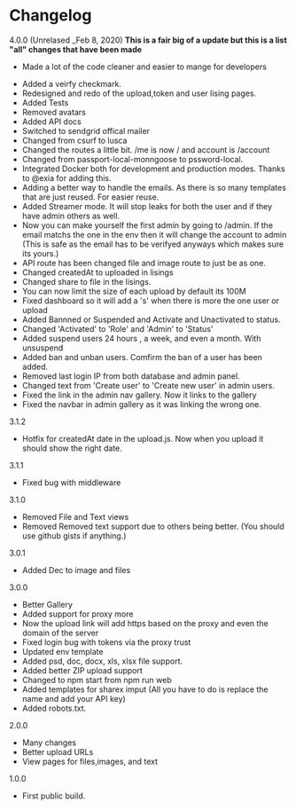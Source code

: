 # Changelog
4.0.0 (Unrelased _Feb 8, 2020)
__This is a fair big of a update but this is a list "all" changes that have been made__

* Made a lot of the code cleaner and easier to mange for developers
<!-- * You can now upload files via your account on the website. -->
<!-- * Added last password change IP and date. -->
<!-- * Added last activity date.
* Added last login date. -->
* Added a veirfy checkmark.
* Redesigned and redo of the upload,token and user lising pages.
* Added Tests
* Removed avatars
* Added API docs
* Switched to sendgrid offical mailer
* Changed from csurf to lusca
* Changed the routes a little bit.  /me is now / and account is /account
* Changed from passport-local-monngoose to pssword-local.
* Integrated Docker both for development and production modes.  Thanks to @exia for adding this.
* Adding a better way to handle the emails.  As there is so many templates that are just reused.  For easier reuse.
* Added Streamer mode.  It will stop leaks for both the user and if they have admin others as well.
* Now you can make yourself the first admin by going to /admin.  If the email matchs the one in the env then it will change the account to admin (This is safe as the email has to be verifyed anyways which makes sure its yours.)
* API route has been changed file and image route to just be as one.
* Changed createdAt to uploaded in lisings
* Changed share to file in the lisings.
* You can now limit the size of each upload by default its 100M
* Fixed dashboard so it will add a 's' when there is more the one user or upload
* Added Bannned or Suspended and Activate and Unactivated to status.
* Changed 'Activated' to 'Role' and 'Admin' to 'Status'
* Added suspend users 24 hours , a week, and even a month. With unsuspend
* Added ban and unban users. Comfirm the ban of a user has been added.
* Removed last login IP from both database and admin panel.
* Changed text from 'Create user' to 'Create new user' in admin users.
* Fixed the link in the admin nav gallery.  Now it links to the gallery
* Fixed the navbar in admin gallery as it was linking the wrong one.

3.1.2
* Hotfix for createdAt date in the upload.js. Now when  you upload it should show the right date.

3.1.1
* Fixed bug with middleware

3.1.0
* Removed File and Text views
* Removed Removed text support due to others being better. (You should use github gists if anything.)

3.0.1
* Added Dec to image and files

3.0.0
* Better Gallery
* Added support for proxy more
* Now the upload link will add https based on the proxy and even the domain of the server
* Fixed login bug with tokens via the proxy trust
* Updated env template
* Added psd, doc, docx, xls, xlsx file support.
* Added better ZIP upload support
* Changed to npm start from npm run web
* Added templates for sharex imput (All you have to do is replace the name and add your API key)
* Added robots.txt.

2.0.0
* Many changes
* Better upload URLs
* View pages for files,images, and text

1.0.0
* First public build.
